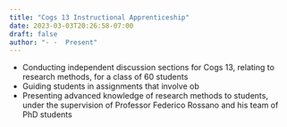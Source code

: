 ```yaml
---
title: "Cogs 13 Instructional Apprenticeship"
date: 2023-03-03T20:26:58-07:00
draft: false
author: "· ·  Present"
---
```

- Conducting independent discussion sections for Cogs 13, relating to research methods, for a class of 60 students
- Guiding students in assignments that involve ob
- Presenting advanced knowledge of research methods to students, under the supervision of Professor Federico Rossano and his team of PhD students